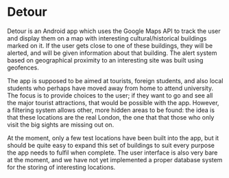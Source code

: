 # Detour
Detour is an Android app which uses the Google Maps API to track the user and display them on a map with interesting cultural/historical buildings marked on it. If the user gets close to one of these buildings, they will be alerted, and will be given information about that building. The alert system based on geographical proximity to an interesting site was built using geofences.

The app is supposed to be aimed at tourists, foreign students, and also local students who perhaps have moved away from home to attend university. The focus is to provide choices to the user; if they want to go and see all the major tourist attractions, that would be possible with the app. However, a filtering system allows other, more hidden areas to be found: the idea is that these locations are the real London, the one that that those who only visit the big sights are missing out on.

At the moment, only a few test locations have been built into the app, but it should be quite easy to expand this set of buildings to suit every purpose the app needs to fulfil when complete. The user interface is also very bare at the moment, and we have not yet implemented a proper database system for the storing of interesting locations.
